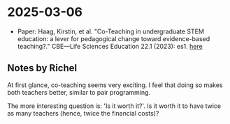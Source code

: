 # 2025-03-06

- Paper: Haag, Kirstin, et al. "Co-Teaching in undergraduate STEM
  education: a lever for pedagogical change toward evidence-based teaching?."
  CBE—Life Sciences Education 22.1 (2023): es1.
  [here](https://pmc.ncbi.nlm.nih.gov/articles/PMC10074276/)

## Notes by Richel

At first glance, co-teaching seems very exciting.
I feel that doing so makes both teachers better,
similar to pair programming.

The more interesting question is: 'Is it worth it?'.
Is it worth it to have twice as many teachers (hence, twice
the financial costs)?
